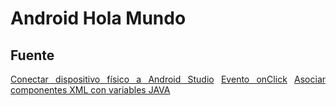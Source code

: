 Android Hola Mundo
===================


## Fuente

<p align="justify">
<a href="https://www.youtube.com/watch?v=NIp7yGxf30I">Conectar dispositivo físico a Android Studio</a>
<a href="http://androidcero.eledevapps.com/2015/01/onclick-en-programacion-android_28.html">Evento onClick</a>
<a href="http://androidcero.eledevapps.com/2015/01/asociar-componentes-xml-con-variables.html">Asociar componentes XML con variables JAVA</a>
</p>